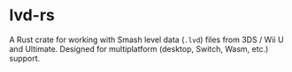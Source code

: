 # lvd-rs
A Rust crate for working with Smash level data (`.lvd`) files from 3DS / Wii U and Ultimate. Designed for multiplatform (desktop, Switch, Wasm, etc.) support.
